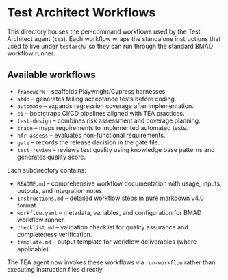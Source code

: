 # Test Architect Workflows

This directory houses the per-command workflows used by the Test Architect agent (`tea`). Each workflow wraps the standalone instructions that used to live under `testarch/` so they can run through the standard BMAD workflow runner.

## Available workflows

- `framework` – scaffolds Playwright/Cypress harnesses.
- `atdd` – generates failing acceptance tests before coding.
- `automate` – expands regression coverage after implementation.
- `ci` – bootstraps CI/CD pipelines aligned with TEA practices.
- `test-design` – combines risk assessment and coverage planning.
- `trace` – maps requirements to implemented automated tests.
- `nfr-assess` – evaluates non-functional requirements.
- `gate` – records the release decision in the gate file.
- `test-review` – reviews test quality using knowledge base patterns and generates quality score.

Each subdirectory contains:

- `README.md` – comprehensive workflow documentation with usage, inputs, outputs, and integration notes.
- `instructions.md` – detailed workflow steps in pure markdown v4.0 format.
- `workflow.yaml` – metadata, variables, and configuration for BMAD workflow runner.
- `checklist.md` – validation checklist for quality assurance and completeness verification.
- `template.md` – output template for workflow deliverables (where applicable).

The TEA agent now invokes these workflows via `run-workflow` rather than executing instruction files directly.
